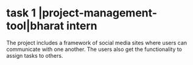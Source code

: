 # task 1 |project-management-tool|bharat intern
The project includes a framework of social media sites where users can communicate with one another. The users also get the functionality to assign tasks to others.
